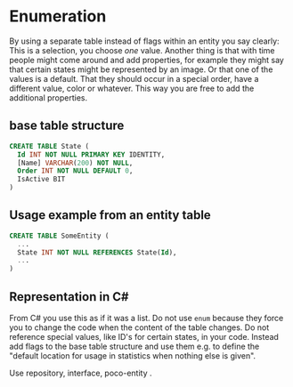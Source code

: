 # Enumeration

By using a separate table instead of flags within an entity you say clearly: This is a selection, you choose *one* value.
Another thing is that with time people might come around and add properties, for example they might say that certain states might be represented by an image. 
Or that one of the values is a default. That they should occur in a special order, have a different value, color or whatever.
This way you are free to add the additional properties. 

## base table structure

```sql
CREATE TABLE State (
  Id INT NOT NULL PRIMARY KEY IDENTITY,
  [Name] VARCHAR(200) NOT NULL,
  Order INT NOT NULL DEFAULT 0,
  IsActive BIT
)
```

## Usage example from an entity table

```sql
CREATE TABLE SomeEntity (
  ...
  State INT NOT NULL REFERENCES State(Id),
  ...
)
```

## Representation in C#

From C# you use this as if it was a list. Do not use `enum` because they force you to change the code when the content of the table changes. 
Do not reference special values, like ID's for certain states, in your code. 
Instead add flags to the base table structure and use them e.g. to define the "default location for usage in statistics when nothing else is given".

Use repository, interface, poco-entity .

